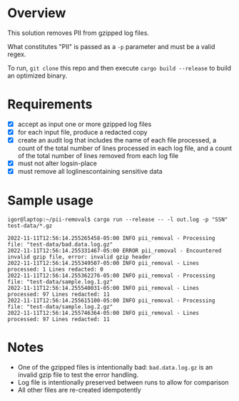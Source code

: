 # Overview
This solution removes PII from gzipped log files. 

What constitutes "PII" is passed as a `-p` parameter and must be a valid regex.

To run, `git clone` this repo and then execute `cargo build --release` to build an optimized binary.
# Requirements
- [x] accept as input one or more gzipped log files
- [x] for each input file, produce a redacted copy
- [x] create an audit log that includes the name of each file processed, a count of the total number of lines processed in each log file, and a count of the total number of lines removed from each log file
- [x] ​​must​​ not​​ alter ​​logs ​​in-place
- [x] ​​must ​​remove​ ​all ​​log​​lines ​​containing ​​sensitive ​​data​

# Sample usage
```console
igor@laptop:~/pii-removal$ cargo run --release -- -l out.log -p "SSN" test-data/*.gz  

2022-11-11T12:56:14.255265458-05:00 INFO pii_removal - Processing file: "test-data/bad.data.log.gz" 
2022-11-11T12:56:14.255331467-05:00 ERROR pii_removal - Encountered invalid gzip file, error: invalid gzip header
2022-11-11T12:56:14.255349507-05:00 INFO pii_removal - Lines processed: 1 Lines redacted: 0
2022-11-11T12:56:14.255362276-05:00 INFO pii_removal - Processing file: "test-data/sample.log.1.gz" 
2022-11-11T12:56:14.255540031-05:00 INFO pii_removal - Lines processed: 97 Lines redacted: 11
2022-11-11T12:56:14.255615100-05:00 INFO pii_removal - Processing file: "test-data/sample.log.2.gz" 
2022-11-11T12:56:14.255746364-05:00 INFO pii_removal - Lines processed: 97 Lines redacted: 11
```

# Notes
- One of the gzipped files is intentionally bad: `bad.data.log.gz` is an invalid gzip file to test the error handling.
- Log file is intentionally preserved between runs to allow for comparison
- All other files are re-created idempotently
